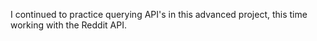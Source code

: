 I continued to practice querying API's in this advanced project, this time working with the Reddit API.

